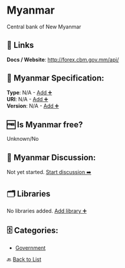 # Myanmar

Central bank of New Myanmar

##  🔗 Links
**Docs / Website**: http://forex.cbm.gov.mm/api/

## 🧬 Myanmar Specification:
**Type**: N/A - [Add ➕](https://github.com/apis-list/apis-list/edit/main/apis/myanmar/myanmar.yaml)  
**URI**: N/A - [Add ➕](https://github.com/apis-list/apis-list/edit/main/apis/myanmar/myanmar.yaml)  
**Version**: N/A - [Add ➕](https://github.com/apis-list/apis-list/edit/main/apis/myanmar/myanmar.yaml)

## 🆓 Is Myanmar free?
 Unknown/No 

## 💬 Myanmar Discussion:
Not yet started. [Start discussion ➡️](https://github.com/apis-list/apis-list/discussions/new)

## 🗂️ Libraries

No libraries added. [Add library ➕](https://github.com/apis-list/apis-list/edit/main/apis/myanmar/myanmar.yaml)    


## 🗄️ Categories:
- [Government](https://github.com/apis-list/apis-list#government-)

🔙  [Back to List](https://github.com/apis-list/apis-list)
